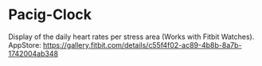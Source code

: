 # Pacig-Clock
Display of the daily heart rates per stress area (Works with Fitbit Watches).
AppStore: https://gallery.fitbit.com/details/c55f4f02-ac89-4b8b-8a7b-1742004ab348
